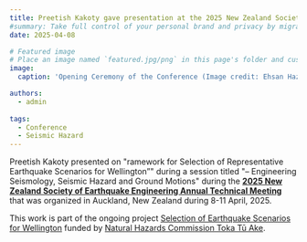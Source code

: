 ```yaml
---
title: Preetish Kakoty gave presentation at the 2025 New Zealand Society of Earthquake Engineering Annual Technical Meeting in Auckland, New Zealand.
#summary: Take full control of your personal brand and privacy by migrating away from the big tech platforms!
date: 2025-04-08

# Featured image
# Place an image named `featured.jpg/png` in this page's folder and customize its options here.
image:
  caption: 'Opening Ceremony of the Conference (Image credit: Ehsan Hazaveh)'

authors:
  - admin
  
tags:
  - Conference
  - Seismic Hazard
---
```


Preetish Kakoty presented on "ramework for Selection of Representative Earthquake Scenarios for Wellington”" during a session titled "– Engineering Seismology, Seismic Hazard and Ground Motions" during the [**2025 New Zealand Society of Earthquake Engineering Annual Technical Meeting**](https://confer.eventsair.com/nzsee2025/) that was organized in Auckland, New Zealand during 8-11 April, 2025.

This work is part of the ongoing project [Selection of Earthquake Scenarios for Wellington](/project/wellington-risk/) funded by [Natural Hazards Commission Toka Tū Ake](https://www.naturalhazards.govt.nz/).